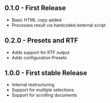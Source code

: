 ## 0.1.0 - First Release
* Basic HTML copy added
* Processes result via hardcoded external script

## 0.2.0 - Presets and RTF
* Adds support for RTF output
* Adds configuration Presets

## 1.0.0 - First stable Release
* Internal restructuring
* Support for multiple selections
* Support for scrolling documents
